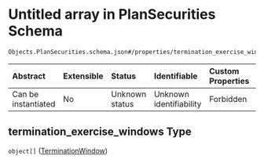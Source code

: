 # Untitled array in PlanSecurities Schema

```txt
Objects.PlanSecurities.schema.json#/properties/termination_exercise_windows
```

| Abstract            | Extensible | Status         | Identifiable            | Custom Properties | Additional Properties | Access Restrictions | Defined In                                                                                   |
| :------------------ | :--------- | :------------- | :---------------------- | :---------------- | :-------------------- | :------------------ | :------------------------------------------------------------------------------------------- |
| Can be instantiated | No         | Unknown status | Unknown identifiability | Forbidden         | Allowed               | none                | [PlanSecurities.schema.json\*](../objects/PlanSecurities.schema.json "open original schema") |

## termination_exercise_windows Type

`object[]` ([TerminationWindow](plansecurities-properties-termination_exercise_windows-terminationwindow.md))
